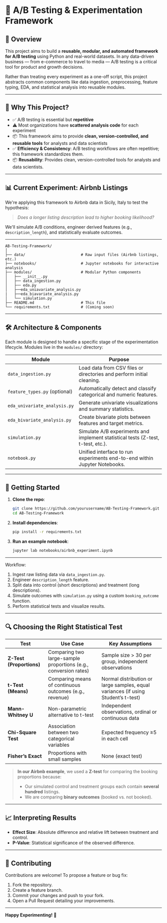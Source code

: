 # 🧪 A/B Testing & Experimentation Framework 

## 📌 Overview

This project aims to build a **reusable, modular, and automated framework for A/B testing** using Python and real-world datasets. In any data-driven business — from e-commerce to travel to media — A/B testing is a critical tool for product and growth decisions.

Rather than treating every experiment as a one-off script, this project abstracts common components like data ingestion, preprocessing, feature typing, EDA, and statistical analysis into reusable modules.


---

## 🎯 Why This Project?

- ✅ A/B testing is essential but **repetitive**
- ⚠️ Most organizations have **scattered analysis code** for each experiment
- 📦 This framework aims to provide **clean, version-controlled, and reusable tools** for analysts and data scientists
-  ✅ **Efficiency & Consistency**: A/B testing workflows are often repetitive; this framework standardizes them.
- 📦 **Reusability**: Provides clean, version-controlled tools for analysts and data scientists.

---



## 📊 Current Experiment: Airbnb Listings

We're applying this framework to Airbnb data in Sicily, Italy to test the hypothesis:

> _Does a longer listing description lead to higher booking likelihood?_

We'll simulate A/B conditions, engineer derived features (e.g., `description_length`), and statistically evaluate outcomes.

---




```
AB-Testing-Framework/
│
├── data/                         # Raw input files (Airbnb listings, etc.)
├── notebooks/                    # Jupyter notebooks for interactive analysis
├── modules/                      # Modular Python components
│   ├── __init__.py
│   ├── data_ingestion.py
│   ├── eda.py
│   ├──eda_uniavariate_analysis.py
|   ├──eda_biavariate_analysis.py
│   └── simulation.py           
├── README.md                     # This file
└── requirements.txt              # (Coming soon)
```




---

## 🛠️ Architecture & Components

Each module is designed to handle a specific stage of the experimentation lifecycle. Modules live in the `modules/` directory:

| Module                        | Purpose                                                                          |
| ----------------------------- | -------------------------------------------------------------------------------- |
| `data_ingestion.py`           | Load data from CSV files or directories and perform initial cleaning.            |
| `feature_types.py` (optional) | Automatically detect and classify categorical and numeric features.              |
| `eda_univariate_analysis.py`  | Generate univariate visualizations and summary statistics.                       |
| `eda_bivariate_analysis.py`   | Create bivariate plots between features and target metrics.                      |
| `simulation.py`               | Simulate A/B experiments and implement statistical tests (Z-test, t-test, etc.). |
| `notebook.py`                 | Unified interface to run experiments end-to-end within Jupyter Notebooks.        |



---

## 🚀 Getting Started

1. **Clone the repo**:

   ```bash
   git clone https://github.com/yourusername/AB-Testing-Framework.git
   cd AB-Testing-Framework
   ```

2. **Install dependencies**:

   ```bash
   pip install -r requirements.txt
   ```

3. **Run an example notebook**:

   ```bash
   jupyter lab notebooks/airbnb_experiment.ipynb
   ```

---


Workflow:

1. Ingest raw listing data via `data_ingestion.py`.
2. Engineer `description_length` feature.
3. Split data into control (short descriptions) and treatment (long descriptions).
4. Simulate outcomes with `simulation.py` using a custom `booking_outcome` function.
5. Perform statistical tests and visualize results.

---

## 🔍 Choosing the Right Statistical Test

| Test                     | Use Case                                                        | Key Assumptions                                                                   |
| ------------------------ | --------------------------------------------------------------- | --------------------------------------------------------------------------------- |
| **Z-Test (Proportions)** | Comparing two large-sample proportions (e.g., conversion rates) | Sample size > 30 per group, independent observations                              |
| **t-Test (Means)**       | Comparing means of continuous outcomes (e.g., revenue)          | Normal distribution or large samples, equal variances (if using Student’s t-test) |
| **Mann-Whitney U**       | Non-parametric alternative to t-test                            | Independent observations, ordinal or continuous data                              |
| **Chi-Square Test**      | Association between two categorical variables                   | Expected frequency ≥5 in each cell                                                |
| **Fisher’s Exact**       | Proportions with small samples                                  | None (exact test)                                                                 |

> **In our Airbnb example**, we used a **Z-test** for comparing the booking proportions because:
>
> * Our simulated control and treatment groups each contain **several hundred** listings.
> * We are comparing **binary outcomes** (booked vs. not booked).

---

## 📈 Interpreting Results

* **Effect Size**: Absolute difference and relative lift between treatment and control.
* **P-Value**: Statistical significance of the observed difference.


---

## 🤝 Contributing

Contributions are welcome! To propose a feature or bug fix:

1. Fork the repository.
2. Create a feature branch.
3. Commit your changes and push to your fork.
4. Open a Pull Request detailing your improvements.


---

**Happy Experimenting!** 🎉

